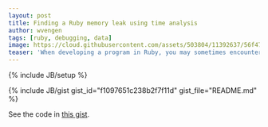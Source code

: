 ```yaml
---
layout: post
title: Finding a Ruby memory leak using time analysis
author: wvengen
tags: [ruby, debugging, data]
image: https://cloud.githubusercontent.com/assets/503804/11392637/56f47762-935b-11e5-8122-a7bfd16cbec8.png
teaser: 'When developing a program in Ruby, you may sometimes encounter a memory leak. For a while now, Ruby has a facility to gather information about what objects are laying around: ObjectSpace.'
---
```

{% include JB/setup %}

{% include JB/gist gist_id="f1097651c238b2f7f11d" gist_file="README.md" %}

See the code in [this gist](https://gist.github.com/wvengen/f1097651c238b2f7f11d).
